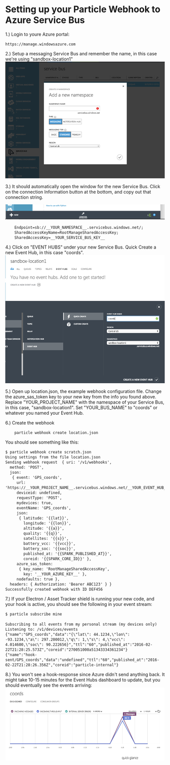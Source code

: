 Setting up your Particle Webhook to Azure Service Bus
===

1.) Login to youre Azure portal:

    https://manage.windowsazure.com
    
2.) Setup a messaging Service Bus and remember the name, in this case we're using "sandbox-location1"
![ServiceBus Setup](images/001_servicebus.png)


3.) It should automatically open the window for the new Service Bus.
Click on the connection Information button at the bottom, and copy out that connection string.

![Connection Info](images/002_connection_info.png)


```
    Endpoint=sb://__YOUR_NAMESPACE__.servicebus.windows.net/;
    SharedAccessKeyName=RootManageSharedAccessKey;
    SharedAccessKey=__YOUR_SERVICE_BUS_KEY__
```

4.) Click on "EVENT HUBS" under your new Service Bus.  Quick Create a new Event Hub, in this case "coords".
![Event Hub Setup](images/003_event_hub.png)

5.) Open up location.json, the example webhook configuration file.  Change the azure_sas_token key to your new key from
the info you found above.  Replace "YOUR_PROJECT_NAME" with the namespace of your Service Bus, in this case, 
"sandbox-location1".  Set "YOUR_BUS_NAME" to "coords" or whatever you named your Event Hub.

6.) Create the webhook

```
    particle webhook create location.json
```

You should see something like this:

```
$ particle webhook create scratch.json 
Using settings from the file location.json
Sending webhook request  { uri: '/v1/webhooks',
  method: 'POST',
  json: 
   { event: 'GPS_coords',
     url: 'https://__YOUR_PROJECT_NAME__.servicebus.windows.net/__YOUR_EVENT_HUB_NAME___/messages',
     deviceid: undefined,
     requestType: 'POST',
     mydevices: true,
     eventName: 'GPS_coords',
     json: 
      { latitude: '{{lat}}',
        longitude: '{{lon}}',
        altitude: '{{a}}',
        quality: '{{q}}',
        satellites: '{{s}}',
        battery_vcc: '{{vcc}}',
        battery_soc: '{{soc}}',
        published_at: '{{SPARK_PUBLISHED_AT}}',
        coreid: '{{SPARK_CORE_ID}}' },
     azure_sas_token: 
      { key_name: 'RootManageSharedAccessKey',
        key: '__YOUR_AZURE_KEY__' },
     nodefaults: true },
  headers: { Authorization: 'Bearer ABC123' } }
Successfully created webhook with ID DEF456

```


7.) If your Electron / Asset Tracker shield is running your new code, and your hook is active, you should see the following in your event stream:

```
$ particle subscribe mine

Subscribing to all events from my personal stream (my devices only) 
Listening to: /v1/devices/events
{"name":"GPS_coords","data":"{\"lat\": 44.1234,\"lon\": -93.1234,\"a\": 297.200012,\"q\": 1,\"s\": 4,\"vcc\": 4.014600,\"soc\": 90.222656}","ttl":"60","published_at":"2016-02-22T21:28:25.573Z","coreid":"270051000a51343334361234"}
{"name":"hook-sent/GPS_coords","data":"undefined","ttl":"60","published_at":"2016-02-22T21:28:26.356Z","coreid":"particle-internal"}

```

8.) You won't see a hook-response since Azure didn't send anything back.  It might take 10-15 minutes for the Event Hubs dashboard to update, but you
should eventually see the events arriving:
![Event Hub Dashboard](images/004_dashboard.png)
